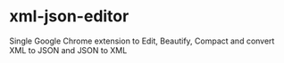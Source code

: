 # xml-json-editor
Single Google Chrome extension to Edit, Beautify, Compact and convert XML to JSON and JSON to XML
